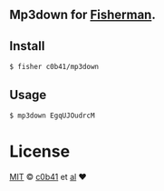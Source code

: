 ## Mp3down for [Fisherman](http://github.com/fisherman/fisherman).


## Install


```fish
$ fisher c0b41/mp3down
```


## Usage

```fish
$ mp3down EgqUJOudrcM
```

# License

[MIT](http://opensource.org/licenses/MIT) © [c0b41]( http://github.com/c0b41) et [al](https://github.com/ayhankuru/gitremote/graphs/contributors) :heart:
